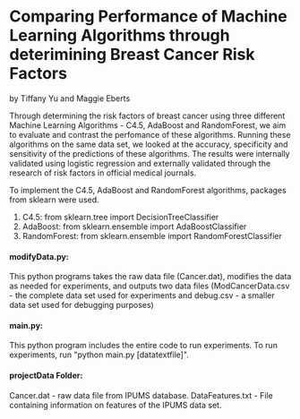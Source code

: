 # Comparing Performance of Machine Learning Algorithms through deterimining Breast Cancer Risk Factors
by Tiffany Yu and Maggie Eberts

Through determining the risk factors of breast cancer using three different Machine Learning
Algorithms - C4.5, AdaBoost and RandomForest, we aim to evaluate and contrast the perfomance
of these algorithms. Running these algorithms on the same data set, we looked at the accuracy, 
specificity and sensitivity of the predictions of these algorithms. The results were internally
validated using logistic regression and externally validated through the research of risk factors
in official medical journals. 

To implement the C4.5, AdaBoost and RandomForest algorithms, 
packages from sklearn were used.

1. C4.5: from sklearn.tree import DecisionTreeClassifier
2. AdaBoost: from sklearn.ensemble import AdaBoostClassifier
3. RandomForest: from sklearn.ensemble import RandomForestClassifier

#### modifyData.py:
  This python programs takes the raw data file (Cancer.dat), modifies the data as
  needed for experiments, and outputs two data files (ModCancerData.csv - the 
  complete data set used for experiments and debug.csv - a smaller data set used
  for debugging purposes)

#### main.py:
  This python program includes the entire code to run experiments. To run 
  experiments, run "python main.py [datatextfile]".  

#### projectData Folder:
  Cancer.dat - raw data file from IPUMS database.
  DataFeatures.txt - File containing information on features of the IPUMS
    data set.
